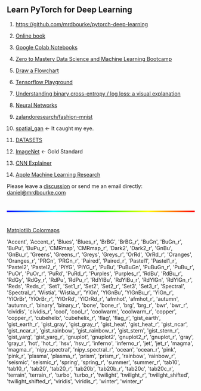 ## Learn PyTorch for Deep Learning

1. https://github.com/mrdbourke/pytorch-deep-learning

1. [Online book](https://learnpytorch.io)

1. [Google Colab Notebooks](https://colab.research.google.com)

1. [Zero to Mastery Data Science and Machine Learning Bootcamp](https://dbourke.link/ZTMMLcourse)

1. [Draw a Flowchart](https://www.figma.com/)

1. [Tensorflow Playground](https://playground.tensorflow.org/)

1. [Understanding binary cross-entropy / log loss: a visual explanation](https://towardsdatascience.com/understanding-binary-cross-entropy-log-loss-a-visual-explanation-a3ac6025181a)

1. [Neural Networks](https://madewithml.com/courses/foundations/neural-networks/)

1. [zalandoresearch/fashion-mnist](https://github.com/zalandoresearch/fashion-mnist)

1. [spatial_gan](https://github.com/zalandoresearch/spatial_gan) <- It caught my eye.

1. [DATASETS](https://pytorch.org/vision/stable/datasets.html)

1. [ImageNet](https://image-net.org/) <- Gold Standard

1. [CNN Explainer](https://poloclub.github.io/cnn-explainer/)

1. [Apple Machine Learning Research](https://machinelearning.apple.com/research/panoptic-segmentation)

Please leave a [discussion](https://github.com/mrdbourke/pytorch-deep-learning/discussions) or send me an email directly: daniel@mrdbourke.com

<hr class="rainbow2">

[Matplotlib Colormaps](https://matplotlib.org/stable/tutorials/colors/colormaps.html)

'Accent', 'Accent_r', 'Blues', 'Blues_r', 'BrBG', 'BrBG_r', 'BuGn', 'BuGn_r', 'BuPu', 'BuPu_r', 'CMRmap', 'CMRmap_r', 'Dark2', 'Dark2_r', 'GnBu', 'GnBu_r', 'Greens', 'Greens_r', 'Greys', 'Greys_r', 'OrRd', 'OrRd_r', 'Oranges', 'Oranges_r', 'PRGn', 'PRGn_r', 'Paired', 'Paired_r', 'Pastel1', 'Pastel1_r', 'Pastel2', 'Pastel2_r', 'PiYG', 'PiYG_r', 'PuBu', 'PuBuGn', 'PuBuGn_r', 'PuBu_r', 'PuOr', 'PuOr_r', 'PuRd', 'PuRd_r', 'Purples', 'Purples_r', 'RdBu', 'RdBu_r', 'RdGy', 'RdGy_r', 'RdPu', 'RdPu_r', 'RdYlBu', 'RdYlBu_r', 'RdYlGn', 'RdYlGn_r', 'Reds', 'Reds_r', 'Set1', 'Set1_r', 'Set2', 'Set2_r', 'Set3', 'Set3_r', 'Spectral', 'Spectral_r', 'Wistia', 'Wistia_r', 'YlGn', 'YlGnBu', 'YlGnBu_r', 'YlGn_r', 'YlOrBr', 'YlOrBr_r', 'YlOrRd', 'YlOrRd_r', 'afmhot', 'afmhot_r', 'autumn', 'autumn_r', 'binary', 'binary_r', 'bone', 'bone_r', 'brg', 'brg_r', 'bwr', 'bwr_r', 'cividis', 'cividis_r', 'cool', 'cool_r', 'coolwarm', 'coolwarm_r', 'copper', 'copper_r', 'cubehelix', 'cubehelix_r', 'flag', 'flag_r', 'gist_earth', 'gist_earth_r', 'gist_gray', 'gist_gray_r', 'gist_heat', 'gist_heat_r', 'gist_ncar', 'gist_ncar_r', 'gist_rainbow', 'gist_rainbow_r', 'gist_stern', 'gist_stern_r', 'gist_yarg', 'gist_yarg_r', 'gnuplot', 'gnuplot2', 'gnuplot2_r', 'gnuplot_r', 'gray', 'gray_r', 'hot', 'hot_r', 'hsv', 'hsv_r', 'inferno', 'inferno_r', 'jet', 'jet_r', 'magma', 'magma_r', 'nipy_spectral', 'nipy_spectral_r', 'ocean', 'ocean_r', 'pink', 'pink_r', 'plasma', 'plasma_r', 'prism', 'prism_r', 'rainbow', 'rainbow_r', 'seismic', 'seismic_r', 'spring', 'spring_r', 'summer', 'summer_r', 'tab10', 'tab10_r', 'tab20', 'tab20_r', 'tab20b', 'tab20b_r', 'tab20c', 'tab20c_r', 'terrain', 'terrain_r', 'turbo', 'turbo_r', 'twilight', 'twilight_r', 'twilight_shifted', 'twilight_shifted_r', 'viridis', 'viridis_r', 'winter', 'winter_r'

<br>

<style>
  hr{margin-top:40px;margin-bottom:40px;border:none;height: 4px;}hr.rainbow2{background: #ff0000;background: -webkit-gradient(linear, left top, right bottom, color-stop(0%,#ff0000), color-stop(25%,#ffff00), color-stop(50%,#00ff00), color-stop(75%,#00ffff), color-stop(100%,#0000ff));background: -webkit-linear-gradient(-45deg, #ff0000 0%,#ffff00 25%,#00ff00 50%,#00ffff 75%,#0000ff 100%);background: -moz-linear-gradient(-45deg, #ff0000 0%, #ffff00 25%, #00ff00 50%, #00ffff 75%, #0000ff 100%);background: -o-linear-gradient(-45deg, #ff0000 0%,#ffff00 25%,#00ff00 50%,#00ffff 75%,#0000ff 100%);background: -ms-linear-gradient(-45deg, #ff0000 0%,#ffff00 25%,#00ff00 50%,#00ffff 75%,#0000ff 100%);background: linear-gradient(-45deg, #ff0000 0%,#ffff00 25%,#00ff00 50%,#00ffff 75%,#0000ff 100%);}
</style>
